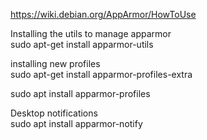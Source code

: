 https://wiki.debian.org/AppArmor/HowToUse

Installing the utils to manage apparmor   
sudo apt-get install apparmor-utils  

installing new profiles   
sudo apt-get install apparmor-profiles-extra   


sudo apt install apparmor-profiles

Desktop notifications  
sudo apt install apparmor-notify

